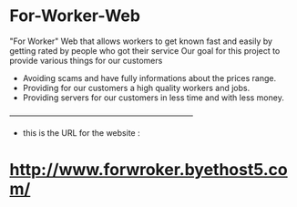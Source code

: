 # For-Worker-Web
"For Worker" Web that allows workers to get known fast and easily by getting rated by people who got their service
Our goal for this project to provide various things for our customers 
* Avoiding scams and have fully informations about the prices range.
* Providing for our customers a high quality workers and jobs.
* Providing servers for our customers in less time and with less money.

———————————————————————
* this is the URL for the website : 

# http://www.forwroker.byethost5.com/
